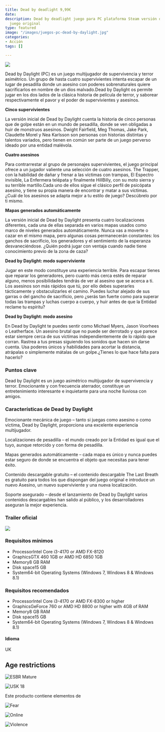 ```yaml
---
title: Dead by deadlight 9,99€
date: 
description: Dead by deadlight juego para PC plataforma Steam versión digital del
  juego original
type: featured
image: "/images/juegos-pc-dead-by-daylight.jpg"
categories:
- Acción
tags: []

---
```

![](/images/pedir-boton-1.png)

Dead by Daylight (PC) es un juego multijugador de supervivencia y terror asimétrico. Un grupo de hasta cuatro supervivientes intenta escapar de un lugar de pesadilla donde un asesino con poderes sobrenaturales quiere sacrificarlos en nombre de un dios malvado.Dead by Daylight os permite jugar en los dos lados de la clásica historia de película de terror, y saborear respectivamente el pavor y el poder de supervivientes y asesinos.

**Cinco supervivientes**

La versión inicial de Dead by Daylight cuenta la historia de cinco personas que de golpe están en un mundo de pesadilla, donde se ven obligadas a huir de monstruos asesinos. Dwight Fairfield, Meg Thomas, Jake Park, Claudette Morel y Nea Karlsson son personas con historias distintas y talentos variados, pero tienen en común ser parte de un juego perverso ideado por una entidad malévola.

**Cuatro asesinos**

Para contrarrestar al grupo de personajes supervivientes, el juego principal ofrece a un jugador valiente una selección de cuatro asesinos. The Trapper, con la habilidad de dañar y frenar a las víctimas con trampas, El Espectro invisible, La Enfermera telépata y finalmente HillBilly, con su moto sierra y su terrible martillo.Cada uno de ellos sigue el clásico perfil de psicópata asesino, y tiene su propia manera de encontrar y matar a sus víctimas. ¿Cuál de los asesinos se adapta mejor a tu estilo de juego? Descúbrelo por ti mismo.

**Mapas generados automáticamente**

La versión inicial de Dead by Daylight presenta cuatro localizaciones diferentes, cada una de ellas separada en varios mapas usados como marco de niveles generados automáticamente. Nunca vas a moverte o cazar en el mismo mapa, pero algunas cosas permanecerán constantes: los ganchos de sacrificio, los generadores y el sentimiento de la esperanza desvaneciéndose. ¿Quién podrá jugar con ventaja cuando nadie tiene conocimiento previo de la zona de caza?

**Dead by Daylight: modo superviviente**

Jugar en este modo constituye una experiencia terrible. Para escapar tienes que reparar los generadores, pero cuanto más cerca estés de reparar alguno, menos posibilidades tendrás de ver al asesino que se acerca a ti. Los asesinos son más rápidos que tú, por ello debes superarles tácticamente y obstaculizarles el camino. Puedes luchar alejado de sus garras o del gancho de sacrificio, pero ¿serás tan fuerte como para superar todas las trampas y luchas cuerpo a cuerpo, y huir antes de que la Entidad reclame tu espíritu?

**Dead by Daylight: modo asesino**

En Dead by Daylight te puedes sentir como Michael Myers, Jason Voorhees o Leatherface. Un asesino brutal que no puede ser derrotado y que parece estar siempre cerca de sus víctimas independientemente de lo rápido que corran. Rastrea a tus presas siguiendo los sonidos que hacen sin darse cuenta. Usa poderes únicos y habilidades para acortar la distancia, atrápalas o simplemente mátalas de un golpe.¿Tienes lo que hace falta para hacerlo?

### Puntos clave

Dead by Daylight es un juego asimétrico multijugador de supervivencia y terror. Emocionante y con frecuencia aterrador, constituye un entretenimiento interesante e inquietante para una noche lluviosa con amigos.

### Características de Dead by Daylight

Emocionante mecánica de juego – tanto si juegas como asesino o como víctima, Dead by Daylight, proporciona una excelente experiencia multijugador.

Localizaciones de pesadilla – el mundo creado por la Entidad es igual que el tuyo, aunque retorcido y con forma de pesadilla.

Mapas generados automáticamente – cada mapa es único y nunca puedes estar seguro de donde se encuentra el objeto que necesitas para tener éxito.

Contenido descargable gratuito – el contenido descargable The Last Breath es gratuito para todos los que dispongan del juego original e introduce un nuevo Asesino, un nuevo superviviente y una nueva localización.

Soporte asegurado – desde el lanzamiento de Dead by Daylight varios contenidos descargables han salido al público, y los desarrolladores aseguran la mejor experiencia.

### Trailer oficial

[![](/images/juegos-pc-dead-by-daylight-trailer.jpg)](https://www.youtube.com/watch?v=JGhIXLO3ul8&t=58s "Trailer")

### Requisitos mínimos

* ProcessorIntel Core i3-4170 or AMD FX-8120
* GraphicsGTX 460 1GB or AMD HD 6850 1GB
* Memory8 GB RAM
* Disk space15 GB
* System64-bit Operating Systems (Windows 7, Windows 8 & Windows 8.1)

### Requisitos recomendados

* ProcessorIntel Core i3-4170 or AMD FX-8300 or higher
* GraphicsGeForce 760 or AMD HD 8800 or higher with 4GB of RAM
* Memory8 GB RAM
* Disk space15 GB
* System64-bit Operating Systems (Windows 7, Windows 8 & Windows 8.1)

#### Idioma

UK

## Age restrictions

![ESBR Mature](https://images.g2a.com/newlayout/46x46/1x1x0/b7388b2a648c/595d133b5bafe3df7b21c4c7)

![USK 18](https://images.g2a.com/newlayout/46x46/1x1x0/949ef73988e9/595d14d6ae653a2bd122ab56)

Este producto contiene elementos de

![Fear](https://images.g2a.com/newlayout/46x46/1x1x0/7888333d1843/595d147bae653a38a767a162)

![Online](https://images.g2a.com/newlayout/46x46/1x1x0/f523b006078f/595d14a05bafe3efa030c5d4)

![Violence](https://images.g2a.com/newlayout/46x46/1x1x0/640bf94781dc/5c79105dae653aca9f0cd3d2)